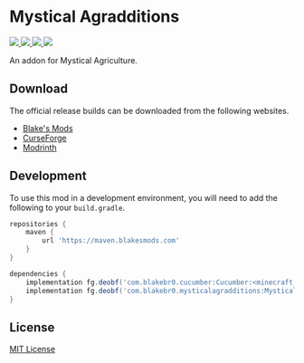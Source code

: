 # Mystical Agradditions

<p align="left">
    <a href="https://blakesmods.com/mystical-agradditions" alt="Downloads">
        <img src="https://img.shields.io/endpoint?url=https://api.blakesmods.com/v2/badges/mysticalagradditions/downloads&style=for-the-badge" />
    </a>
    <a href="https://blakesmods.com/mystical-agradditions" alt="Latest Version">
        <img src="https://img.shields.io/endpoint?url=https://api.blakesmods.com/v2/badges/mysticalagradditions/version&style=for-the-badge" />
    </a>
    <a href="https://blakesmods.com/mystical-agradditions" alt="Minecraft Version">
        <img src="https://img.shields.io/endpoint?url=https://api.blakesmods.com/v2/badges/mysticalagradditions/mc_version&style=for-the-badge" />
    </a>
    <a href="https://blakesmods.com/wiki/mysticalagradditions" alt="Docs">
        <img src="https://img.shields.io/static/v1?label=wiki&message=view&color=brightgreen&style=for-the-badge" />
    </a>
</p>

An addon for Mystical Agriculture.

## Download

The official release builds can be downloaded from the following websites.

- [Blake's Mods](https://blakesmods.com/mystical-agradditions/download)
- [CurseForge](https://www.curseforge.com/minecraft/mc-mods/mystical-agradditions)
- [Modrinth](https://modrinth.com/mod/mystical-agradditions)

## Development

To use this mod in a development environment, you will need to add the following to your `build.gradle`.

```groovy
repositories {
    maven {
        url 'https://maven.blakesmods.com'
    }
}

dependencies {
    implementation fg.deobf('com.blakebr0.cucumber:Cucumber:<minecraft_version>-<mod_version>')
    implementation fg.deobf('com.blakebr0.mysticalagradditions:MysticalAgradditions:<minecraft_version>-<mod_version>')
}
```

## License

[MIT License](./LICENSE)

